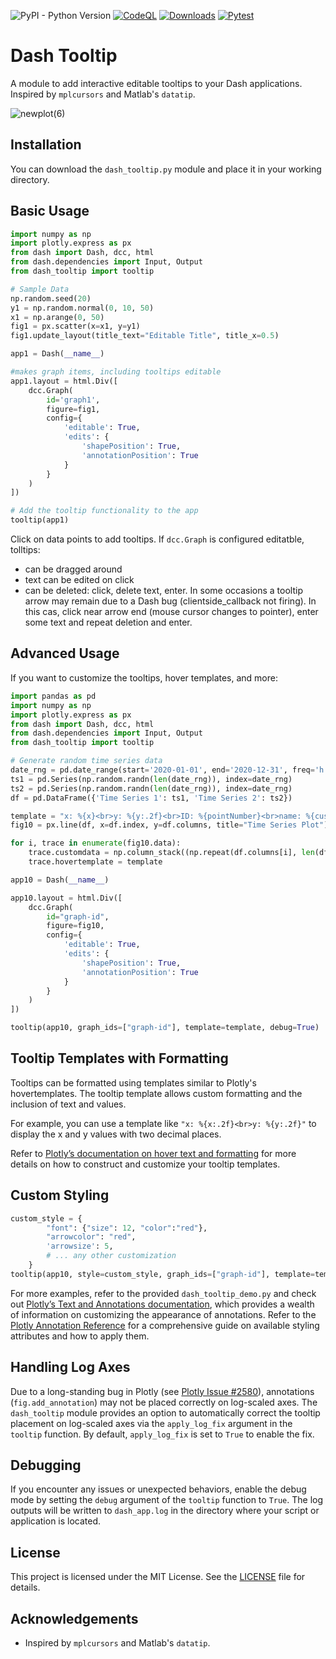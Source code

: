 ![PyPI - Python Version](https://img.shields.io/pypi/pyversions/dash-tooltip)
[![CodeQL](https://github.com/kb-/Dash_tooltip/actions/workflows/codeql.yml/badge.svg?branch=main)](https://github.com/kb-/Dash_tooltip/actions/workflows/codeql.yml)
[![Downloads](https://static.pepy.tech/badge/dash_tooltip)](https://pepy.tech/project/dash_tooltip)
[![Pytest](https://github.com/kb-/Dash_tooltip/actions/workflows/Pytest.yml/badge.svg)](https://github.com/kb-/Dash_tooltip/actions/workflows/Pytest.yml)

# Dash Tooltip

A module to add interactive editable tooltips to your Dash applications. Inspired by `mplcursors` and Matlab's `datatip`.

![newplot(6)](https://github.com/kb-/Dash_tooltip/assets/2260417/0d62008c-25f2-4128-aa31-6746b6b82248)

## Installation

You can download the `dash_tooltip.py` module and place it in your working directory.

## Basic Usage

```python
import numpy as np
import plotly.express as px
from dash import Dash, dcc, html
from dash.dependencies import Input, Output
from dash_tooltip import tooltip

# Sample Data
np.random.seed(20)
y1 = np.random.normal(0, 10, 50)
x1 = np.arange(0, 50)
fig1 = px.scatter(x=x1, y=y1)
fig1.update_layout(title_text="Editable Title", title_x=0.5)

app1 = Dash(__name__)

#makes graph items, including tooltips editable
app1.layout = html.Div([
    dcc.Graph(
        id='graph1',
        figure=fig1,
        config={
            'editable': True,
            'edits': {
                'shapePosition': True,
                'annotationPosition': True
            }
        }
    )
])

# Add the tooltip functionality to the app
tooltip(app1)
```
Click on data points to add tooltips.
If `dcc.Graph` is configured editatble, tolltips:
- can be dragged around
- text can be edited on click
- can be deleted: click, delete text, enter. In some occasions a tooltip arrow may remain due to a Dash bug (clientside_callback not firing). In this cas, click near arrow end (mouse cursor changes to pointer), enter some text and repeat deletion and enter.


## Advanced Usage

If you want to customize the tooltips, hover templates, and more:

```python
import pandas as pd
import numpy as np
import plotly.express as px
from dash import Dash, dcc, html
from dash.dependencies import Input, Output
from dash_tooltip import tooltip

# Generate random time series data
date_rng = pd.date_range(start='2020-01-01', end='2020-12-31', freq='h')
ts1 = pd.Series(np.random.randn(len(date_rng)), index=date_rng)
ts2 = pd.Series(np.random.randn(len(date_rng)), index=date_rng)
df = pd.DataFrame({'Time Series 1': ts1, 'Time Series 2': ts2})

template = "x: %{x}<br>y: %{y:.2f}<br>ID: %{pointNumber}<br>name: %{customdata[0]}<br>unit: %{customdata[1]}"
fig10 = px.line(df, x=df.index, y=df.columns, title="Time Series Plot")

for i, trace in enumerate(fig10.data):
    trace.customdata = np.column_stack((np.repeat(df.columns[i], len(df)), np.repeat('#{}'.format(i+1), len(df))))
    trace.hovertemplate = template

app10 = Dash(__name__)

app10.layout = html.Div([
    dcc.Graph(
        id="graph-id",
        figure=fig10,
        config={
            'editable': True,
            'edits': {
                'shapePosition': True,
                'annotationPosition': True
            }
        }
    )
])

tooltip(app10, graph_ids=["graph-id"], template=template, debug=True)
```

## Tooltip Templates with Formatting

Tooltips can be formatted using templates similar to Plotly's hovertemplates. The tooltip template allows custom formatting and the inclusion of text and values.

For example, you can use a template like `"x: %{x:.2f}<br>y: %{y:.2f}"` to display the x and y values with two decimal places.

Refer to [Plotly’s documentation on hover text and formatting](https://plotly.com/python/hover-text-and-formatting/) for more details on how to construct and customize your tooltip templates.

## Custom Styling

```python
custom_style = {
        "font": {"size": 12, "color":"red"},
        "arrowcolor": "red",
        'arrowsize': 5,
        # ... any other customization
    }
tooltip(app10, style=custom_style, graph_ids=["graph-id"], template=template, debug=True)
```

For more examples, refer to the provided `dash_tooltip_demo.py` and check out [Plotly’s Text and Annotations documentation](https://plotly.com/python/text-and-annotations/#styling-and-coloring-annotations), which provides a wealth of information on customizing the appearance of annotations.
Refer to the [Plotly Annotation Reference](https://plotly.com/python/reference/layout/annotations/) for a comprehensive guide on available styling attributes and how to apply them.

## Handling Log Axes

Due to a long-standing bug in Plotly (see [Plotly Issue #2580](https://github.com/plotly/plotly.py/issues/2580)), annotations (`fig.add_annotation`) may not be placed correctly on log-scaled axes. The `dash_tooltip` module provides an option to automatically correct the tooltip placement on log-scaled axes via the `apply_log_fix` argument in the `tooltip` function. By default, `apply_log_fix` is set to `True` to enable the fix.

## Debugging

If you encounter any issues or unexpected behaviors, enable the debug mode by setting the `debug` argument of the `tooltip` function to `True`. The log outputs will be written to `dash_app.log` in the directory where your script or application is located.

## License

This project is licensed under the MIT License. See the [LICENSE](LICENSE) file for details.

## Acknowledgements

- Inspired by `mplcursors` and Matlab's `datatip`.
